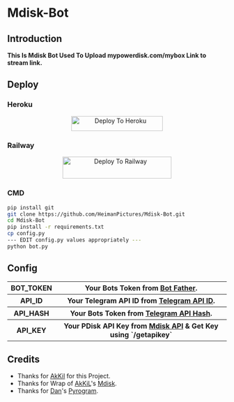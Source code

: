 # Mdisk-Bot


## Introduction

   **This Is Mdisk Bot Used To Upload mypowerdisk.com/mybox Link to stream link.**


## Deploy

### Heroku

<p align="center"><a href="https://heroku.com/deploy?template=https://github.com/malik7983/Mdisk-Bot"> <img src="https://img.shields.io/badge/Deploy%20To%20Heroku-blueviolet?style=for-the-badge&logo=heroku" width="210" height="34.45" alt="Deploy To Heroku"/></a></p>

### Railway

<p align="center"><a href="https://railway.app/new/template?template=https://github.com/HeimanPictures/Mdisk-Bot&envs=API_ID%2CAPI_HASH%2CAPI_KEY%2CBOT_TOKEN"> <img src="https://railway.app/button.svg" width="250" height="50" alt="Deploy To Railway"/></a></p>

### CMD

```bash
pip install git
git clone https://github.com/HeimanPictures/Mdisk-Bot.git
cd Mdisk-Bot
pip install -r requirements.txt
cp config.py
--- EDIT config.py values appropriately ---
python bot.py
```


## Config

<table align='center'>
    <tr>
        <th>BOT_TOKEN</th>
        <th>Your Bots Token from <a href='https://telegram.me/BotFather/'>Bot Father</a>.</th>
    </tr>
    <tr>
        <th>API_ID</th>
        <th>Your Telegram API ID from <a href='https://telegram.me/BotFather/'>Telegram API ID</a>.</th>
    </tr>
    <tr>
        <th>API_HASH</th>
        <th>Your Bots Token from <a href='https://my.telegram.org/'>Telegram API Hash</a>.</th>
    </tr>
    <tr>
        <th>API_KEY</th>
        <th>Your PDisk API Key from <a href='https://telegram.me/VideoToolMoneyTreeBot/'>Mdisk API</a> & Get Key using `/getapikey`</th>
    </tr>
    <!-- <tr>
        <th>AUTH_USERS</th>
        <th>Add Users Id by giving space like eg. <code>1428968542 1478534845</code> </th>
    </tr>
    <tr>
        <th>PRIVATE</th>
        <th>If You Want Your Bot To Be Accessed Only By AUTH_USERS Then Keep It as <code>True</code> or <code>False</code></th>
    </tr> -->
<table>
  

## Credits

- Thanks for [AkKil](https://github.com/HeimanPictures/) for this Project.
- Thanks for Wrap of [AkKiL](https://github.com/HeimanPictures/)'s  [Mdisk](https://github.com/HeimanPictures/Mdisk).
- Thanks for [Dan](https://github.com/delivrance)'s [Pyrogram](https://github.com/pyrogram/pyrogram).
  
